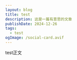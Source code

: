 ```yaml
---
layout: blog
title: test
description: 这是一篇有意思的文章
publishDate: 2024-12-26
tags:
  - test
ogImage: /social-card.avif
---
```

test正文
